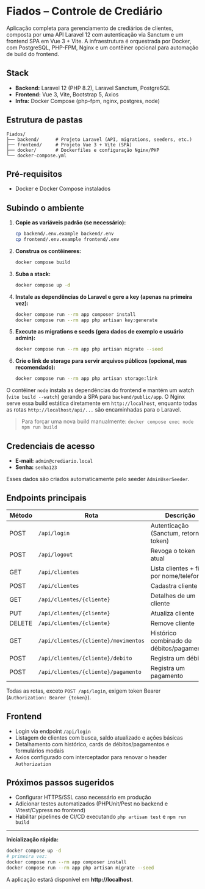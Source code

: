 # Fiados – Controle de Crediário

Aplicação completa para gerenciamento de crediários de clientes, composta por uma API Laravel 12 com autenticação via Sanctum e um frontend SPA em Vue 3 + Vite. A infraestrutura é orquestrada por Docker, com PostgreSQL, PHP-FPM, Nginx e um contêiner opcional para automação de build do frontend.

## Stack

- **Backend:** Laravel 12 (PHP 8.2), Laravel Sanctum, PostgreSQL
- **Frontend:** Vue 3, Vite, Bootstrap 5, Axios
- **Infra:** Docker Compose (php-fpm, nginx, postgres, node)

## Estrutura de pastas

```
Fiados/
├── backend/      # Projeto Laravel (API, migrations, seeders, etc.)
├── frontend/     # Projeto Vue 3 + Vite (SPA)
├── docker/       # Dockerfiles e configuração Nginx/PHP
└── docker-compose.yml
```

## Pré-requisitos

- Docker e Docker Compose instalados

## Subindo o ambiente

1. **Copie as variáveis padrão (se necessário):**
   ```bash
   cp backend/.env.example backend/.env
   cp frontend/.env.example frontend/.env
   ```

2. **Construa os contêineres:**
   ```bash
   docker compose build
   ```

3. **Suba a stack:**
   ```bash
   docker compose up -d
   ```

4. **Instale as dependências do Laravel e gere a key (apenas na primeira vez):**
   ```bash
   docker compose run --rm app composer install
   docker compose run --rm app php artisan key:generate
   ```

5. **Execute as migrations e seeds (gera dados de exemplo e usuário admin):**
   ```bash
   docker compose run --rm app php artisan migrate --seed
   ```

6. **Crie o link de storage para servir arquivos públicos (opcional, mas recomendado):**
   ```bash
   docker compose run --rm app php artisan storage:link
   ```

O contêiner `node` instala as dependências do frontend e mantém um watch (`vite build --watch`) gerando a SPA para `backend/public/app`. O Nginx serve essa build estática diretamente em `http://localhost`, enquanto todas as rotas `http://localhost/api/...` são encaminhadas para o Laravel.

> Para forçar uma nova build manualmente: `docker compose exec node npm run build`

## Credenciais de acesso

- **E-mail:** `admin@crediario.local`
- **Senha:** `senha123`

Esses dados são criados automaticamente pelo seeder `AdminUserSeeder`.

## Endpoints principais

| Método | Rota                                 | Descrição                               |
|--------|--------------------------------------|-----------------------------------------|
| POST   | `/api/login`                         | Autenticação (Sanctum, retorna token)   |
| POST   | `/api/logout`                        | Revoga o token atual                    |
| GET    | `/api/clientes`                      | Lista clientes + filtro por nome/telefone|
| POST   | `/api/clientes`                      | Cadastra cliente                        |
| GET    | `/api/clientes/{cliente}`            | Detalhes de um cliente                  |
| PUT    | `/api/clientes/{cliente}`            | Atualiza cliente                        |
| DELETE | `/api/clientes/{cliente}`            | Remove cliente                          |
| GET    | `/api/clientes/{cliente}/movimentos` | Histórico combinado de débitos/pagamentos|
| POST   | `/api/clientes/{cliente}/debito`     | Registra um débito                      |
| POST   | `/api/clientes/{cliente}/pagamento`  | Registra um pagamento                   |

Todas as rotas, exceto `POST /api/login`, exigem token Bearer (`Authorization: Bearer {token}`).

## Frontend

- Login via endpoint `/api/login`
- Listagem de clientes com busca, saldo atualizado e ações básicas
- Detalhamento com histórico, cards de débitos/pagamentos e formulários modais
- Axios configurado com interceptador para renovar o header `Authorization`

## Próximos passos sugeridos

- Configurar HTTPS/SSL caso necessário em produção
- Adicionar testes automatizados (PHPUnit/Pest no backend e Vitest/Cypress no frontend)
- Habilitar pipelines de CI/CD executando `php artisan test` e `npm run build`

---

**Inicialização rápida:**
```bash
docker compose up -d
# primeira vez:
docker compose run --rm app composer install
docker compose run --rm app php artisan migrate --seed
```
A aplicação estará disponível em **http://localhost**.
